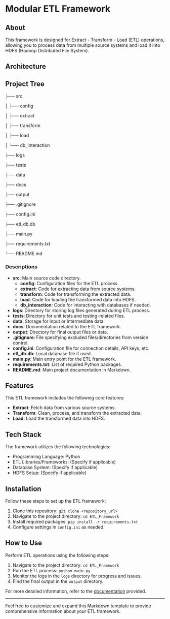 # Modular ETL Framework

## About
This framework is designed for Extract - Transform - Load (ETL) operations, allowing you to process data from multiple source systems and load it into HDFS (Hadoop Distributed File System).

## Architecture

## Project Tree
├── src

│ ├── config

│ ├── extract

│ ├── transform

│ ├── load

│ └── db_interaction

├── logs

├── tests

├── data

├── docs

├── output

├── .gitignore

├── config.ini

├── etl_db.db

├── main.py

├── requirements.txt

└── README.md


### Descriptions
- **src**: Main source code directory.
  - **config**: Configuration files for the ETL process.
  - **extract**: Code for extracting data from source systems.
  - **transform**: Code for transforming the extracted data.
  - **load**: Code for loading the transformed data into HDFS.
  - **db_interaction**: Code for interacting with databases if needed.
- **logs**: Directory for storing log files generated during ETL process.
- **tests**: Directory for unit tests and testing-related files.
- **data**: Storage for input or intermediate data.
- **docs**: Documentation related to the ETL framework.
- **output**: Directory for final output files or data.
- **.gitignore**: File specifying excluded files/directories from version control.
- **config.ini**: Configuration file for connection details, API keys, etc.
- **etl_db.db**: Local database file if used.
- **main.py**: Main entry point for the ETL framework.
- **requirements.txt**: List of required Python packages.
- **README.md**: Main project documentation in Markdown.

## Features
This ETL framework includes the following core features:
- **Extract**: Fetch data from various source systems.
- **Transform**: Clean, process, and transform the extracted data.
- **Load**: Load the transformed data into HDFS.

## Tech Stack
The framework utilizes the following technologies:
- Programming Language: Python
- ETL Libraries/Frameworks: (Specify if applicable)
- Database System: (Specify if applicable)
- HDFS Setup: (Specify if applicable)

## Installation
Follow these steps to set up the ETL framework:
1. Clone this repository: `git clone <repository_url>`
2. Navigate to the project directory: `cd ETL_Framework`
3. Install required packages: `pip install -r requirements.txt`
4. Configure settings in `config.ini` as needed.

## How to Use
Perform ETL operations using the following steps:
1. Navigate to the project directory: `cd ETL_Framework`
2. Run the ETL process: `python main.py`
3. Monitor the logs in the `logs` directory for progress and issues.
4. Find the final output in the `output` directory.

For more detailed information, refer to the [documentation](./docs) provided.

---

Feel free to customize and expand this Markdown template to provide comprehensive information about your ETL framework.
